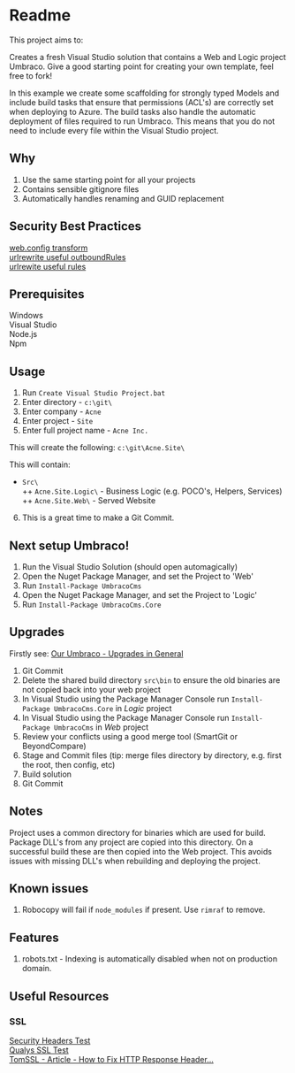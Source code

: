 # Readme

This project aims to:

Creates a fresh Visual Studio solution that contains a Web and Logic project Umbraco.
Give a good starting point for creating your own template, feel free to fork!

In this example we create some scaffolding for strongly typed Models and include
build tasks that ensure that permissions (ACL's) are correctly set when deploying
to Azure. The build tasks also handle the automatic deployment of files required
to run Umbraco. This means that you do not need to include every file within the
Visual Studio project.

## Why

1. Use the same starting point for all your projects
2. Contains sensible gitignore files
3. Automatically handles renaming and GUID replacement

## Security Best Practices

[web.config transform](https://github.com/uniquelau/vdb.vs-templates/blob/master/2015/Src/_company_._project_.Web/Web.Release.config)  
[urlrewrite useful outboundRules](https://github.com/uniquelau/vdb.vs-templates/blob/master/2015/Src/_company_._project_.Web/Config/RewriteOutboundRules.config)  
[urlrewite useful rules](https://github.com/uniquelau/vdb.vs-templates/blob/master/2015/Src/_company_._project_.Web/Config/RewriteRules.config)  

## Prerequisites

Windows  
Visual Studio  
Node.js  
Npm  

## Usage

1. Run `Create Visual Studio Project.bat`
2. Enter directory - `c:\git\`
3. Enter company - `Acne`
4. Enter project - `Site`
5. Enter full project name - `Acne Inc.`

This will create the following: `c:\git\Acne.Site\`

This will contain:

+ `Src\`  
++ `Acne.Site.Logic\` - Business Logic (e.g. POCO's, Helpers, Services)  
++ `Acne.Site.Web\` - Served Website  

6. This is a great time to make a Git Commit.

## Next setup Umbraco!

1. Run the Visual Studio Solution  (should open automagically)  
2. Open the Nuget Package Manager, and set the Project to 'Web'  
3. Run `Install-Package UmbracoCms`  
4. Open the Nuget Package Manager, and set the Project to 'Logic'  
5. Run `Install-Package UmbracoCms.Core`  

## Upgrades

Firstly see: [Our Umbraco - Upgrades in General](https://our.umbraco.org/documentation/getting-started/setup/upgrading/general)

1. Git Commit
2. Delete the shared build directory `src\bin` to ensure the old binaries are not copied back into your web project
3. In Visual Studio using the Package Manager Console run `Install-Package UmbracoCms.Core` in *Logic* project
4. In Visual Studio using the Package Manager Console run `Install-Package UmbracoCms` in *Web* project
5. Review your conflicts using a good merge tool (SmartGit or BeyondCompare)
6. Stage and Commit files (tip: merge files directory by directory, e.g. first the root, then config, etc)
7. Build solution
8. Git Commit

## Notes

Project uses a common directory for binaries which are used for build.
Package DLL's from any project are copied into this directory.
On a successful build these are then copied into the Web project.
This avoids issues with missing DLL's when rebuilding and deploying the project.

## Known issues

1. Robocopy will fail if `node_modules` if present. Use `rimraf` to remove.

## Features

1. robots.txt - Indexing is automatically disabled when not on production domain.

## Useful Resources

### SSL

[Security Headers Test](https://securityheaders.io/)  
[Qualys SSL Test](https://www.ssllabs.com/ssltest/)  
[TomSSL - Article - How to Fix HTTP Response Header...](https://tomssl.com/2016/06/30/how-to-fix-the-http-response-headers-on-azure-web-apps-to-get-an-a-plus-on-securityheaders-io/)    

